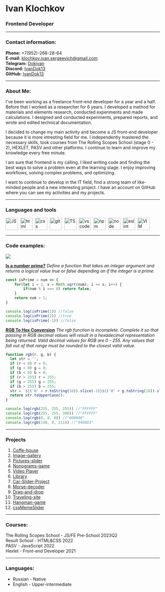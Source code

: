 # Ivan Klochkov
### Frontend Developer
---
### Contact information:
**Phone:** +7(952)-268-28-64<br>
**E-mail:** [klochkov.ivan.sergeevich@gmail.com](mailto:klochkov.ivan.sergeevich@gmail.com)<br>
**Telegram:** [Dokivan](https://t.me/Dokivan)<br>
**Discord:** [IvanDok13](https://discordapp.com/users/IvanDok13#5167/)<br>
**GitHub:** [IvanDok13](https://github.com/IvanDok13)<br>

---
### About Me:
   I've been working as a freelance front-end developer for a year and a half. 
   Before that I worked as a researcher for 6 years. I developed a method for materials and elements research, conducted experiments and made calculations. I designed and conducted experiments, prepared reports, and wrote and edited technical documentation.       
   
   I decided to change my main activity and become a JS front-end developer because it is more intresting field for me. I independently mastered the necessary skills, took courses from The Rolling Scopes School (stage 0 - 2), HEXLET, PASV and other platforms. I continue to learn and improve my knowledge every free minute. 
   
   I am sure that frontend is my calling. I liked writing code and finding the best ways to solve a problem even at the learning stage. I enjoy improving workflows, solving complex problems, and optimizing. 
   
   I want to continue to develop in the IT field, find a strong team of like-minded people and a new interesting project. I have an account on GitHub where you can see my activities and my projects.

---
### Languages and tools
<img src="https://cdn.jsdelivr.net/gh/devicons/devicon/icons/javascript/javascript-original.svg" title="JS" width="40" height="40"/>&nbsp;
<img src="https://cdn.jsdelivr.net/gh/devicons/devicon/icons/html5/html5-original.svg" title="html" width="40" height="40"/>&nbsp;
<img src="https://cdn.jsdelivr.net/gh/devicons/devicon/icons/css3/css3-original.svg" title="css" width="40" height="40"/>&nbsp;
<img src="https://cdn.jsdelivr.net/gh/devicons/devicon/icons/git/git-plain.svg" title="git" width="40" height="40"/>&nbsp;
<img src="https://cdn.jsdelivr.net/gh/devicons/devicon/icons/typescript/typescript-original.svg" title="TS" width="40" height="40"/>&nbsp;
<img src="https://cdn.jsdelivr.net/gh/devicons/devicon/icons/vscode/vscode-original.svg" title="vscode" width="40" height="40"/>&nbsp;
<img src="https://cdn.jsdelivr.net/gh/devicons/devicon/icons/npm/npm-original-wordmark.svg" title="npm" width="40" height="40"/>&nbsp;
<img src="https://cdn.jsdelivr.net/gh/devicons/devicon/icons/nodejs/nodejs-original.svg" title="node" width="40" height="40"/>&nbsp;
<img src="https://cdn.jsdelivr.net/gh/devicons/devicon/icons/eslint/eslint-original.svg" title="eslint" width="40" height="40"/>&nbsp;
<img src="https://cdn.jsdelivr.net/gh/devicons/devicon/icons/vim/vim-original.svg" title="VIM" width="40" height="40"/>&nbsp;

---
### Code examples:
<a href="https://www.codewars.com/users/rsschool_5bb3f79998ed1d87"><img src="https://www.codewars.com/users/rsschool_5bb3f79998ed1d87/badges/large"></a>

**[Is a number prime?](https://www.codewars.com/kata/5262119038c0985a5b00029f)**
*Define a function that takes an integer argument and returns a logical value true or false depending on if the integer is a prime.*

```javascript
const isPrime = num => {
    for(let i = 2, s = Math.sqrt(num); i <= s; i++) {
        if(num % i === 0) return false;
    }
    return num > 1;
}

console.log(isPrime(1)) //false
console.log(isPrime(2)) //true
console.log(isPrime(-1)) //false
```
**[RGB To Hex Conversion](https://www.codewars.com/kata/513e08acc600c94f01000001)**
*The rgb function is incomplete. Complete it so that passing in RGB decimal values will result in a hexadecimal representation being returned. Valid decimal values for RGB are 0 - 255. Any values that fall out of that range must be rounded to the closest valid value.*

```javascript
function rgb(r, g, b) {
  let str = '';
  if (r < 0) r = 0;
  if (g < 0) g = 0;
  if (b < 0) b = 0;
  if (r > 255) r = 255;
  if (g > 255) g = 255;
  if (b > 255) b = 255;
  str = `${('0' + r.toString(16)).slice(-2)}${('0' + g.toString(16)).slice(-2)}${('0' + b.toString(16)).slice(-2)}`
  return str.toUpperCase();
}

console.log(rgb(255, 255, 255)) //"FFFFFF"
console.log(rgb(255, 255, 300)) //"FFFFFF"
console.log(rgb(0, 0, 0)) //"000000"
console.log(rgb(148, 0, 211)) //"9400D3"
```
---
### Projects
1. [Coffe-house](https://rolling-scopes-school.github.io/ivandok13-JSFE2023Q4/coffee-house/pages/main/)
2. [Image-gallery](https://rolling-scopes-school.github.io/ivandok13-JSFEPRESCHOOL2023Q2/image-galery/)
3. [Pictures-slider](https://ivandok13.github.io/pictures-slider/)
4. [Nonograms-game](https://rolling-scopes-school.github.io/ivandok13-JSFE2023Q4/nonograms/)
5. [Video Player](https://rolling-scopes-school.github.io/ivandok13-JSFEPRESCHOOL2023Q2/custom-video/)
6. [Library](https://rolling-scopes-school.github.io/ivandok13-JSFEPRESCHOOL2023Q2/library/)
7. [Car-Slider-Project](https://ivandok13.github.io/slide-project/)
8. [Morse-decoder](https://github.com/IvanDok13/morse-decoder)
9. [Drag-and-drop](https://ivandok13.github.io/drag-and-drop/)
10. [Traveling-site](https://ivandok13.github.io/traveling-site/) 
11. [Hangman-game](https://rolling-scopes-school.github.io/ivandok13-JSFE2023Q4/)
12. [cssMemeSlider](https://ivandok13.github.io/cssMemeSlider/cssMemeSlider/index.html)

---
### Courses:
The Rolling Scopes School - JS/FE Pre-School 2023Q2<br>
Result School - HTML&CSS 2022<br>
PASV - JavaScript 2022<br>
Hexlet - Front-end Developer 2021<br>

---
### Languages:
- Russian \- Native
- English \- Upper-intermediate
